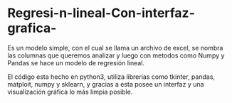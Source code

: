 # Regresi-n-lineal-Con-interfaz-grafica-
Es un modelo simple, con el cual se llama un archivo de excel, se nombra las columnas que queremos analizar y luego con metodos como Numpy y Pandas se hace un modelo de regresión lineal.

El código esta hecho en python3, utiliza librerias como tkinter, pandas, matploit, numpy y sklearn, y gracias a esta posee un interfaz y una visualización gráfica lo más limpia posible.
